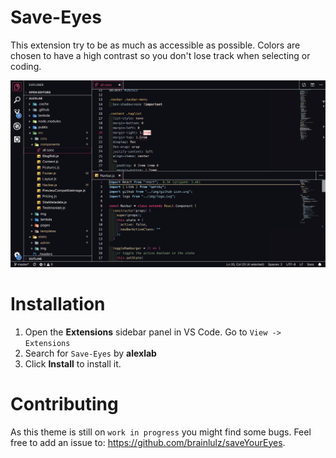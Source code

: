 # Save-Eyes

This extension try to be as much as accessible as possible. Colors are chosen to have a high contrast so you don't lose track when selecting or coding.

![Preview](https://raw.githubusercontent.com/brainlulz/saveYourEyes/master/images/HCThemeScreenshot.png)

# Installation

1. Open the **Extensions** sidebar panel in VS Code. Go to `View -> Extensions`
2. Search for `Save-Eyes` by **alexlab**
3. Click **Install** to install it.

# Contributing

As this theme is still on `work in progress` you might find some bugs. Feel free to add an issue to: https://github.com/brainlulz/saveYourEyes.
